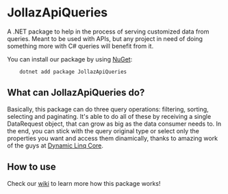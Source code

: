 # JollazApiQueries
A .NET package to help in the process of serving customized data from queries. Meant to be used with APIs, but any project in need of doing something more with C# queries will benefit from it.

You can install our package by using [NuGet](https://www.nuget.org/packages/JollazApiQueries/):

`    dotnet add package JollazApiQueries`

## What can JollazApiQueries do?
Basically, this package can do three query operations: filtering, sorting, selecting and paginating. It's able to do all of these by receiving a single DataRequest object, that can grow as big as the data consumer needs to. In the end, you can stick with the query original type or select only the properties you want and access them dinamically, thanks to amazing work of the guys at [Dynamic Linq Core](https://github.com/StefH/System.Linq.Dynamic.Core).

## How to use
Check our [wiki](https://github.com/jonathanlazaro1/jollaz-api-queries/wiki) to learn more how this package works!
